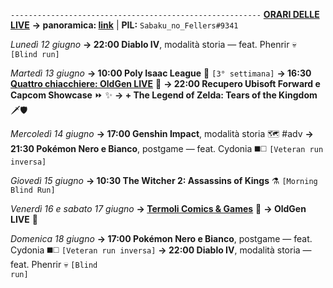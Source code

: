 <code>--------------------------------------------------------</code>
<b><u>ORARI DELLE LIVE</u></b>
<b>→ panoramica: <a href="https://trello.com/b/iKwdSGf3/sabaku">link</a></b> | <b>PIL:</b> <code>Sabaku_no_Fellers#9341</code>

<i>Lunedì 12 giugno</i>
<b>→ 22:00 Diablo IV</b>, modalità storia — feat. Phenrir 💀 <code>[Blind run]</code> 

<i>Martedì 13 giugno</i>
<b>→ 10:00 Poly Isaac League</b> 🏉 <code>[3° settimana]</code>
<b>→ 16:30 <a href="https://www.twitch.tv/oldgenproject">Quattro chiacchiere: OldGen LIVE</a></b> 💬
<b>→ 22:00 Recupero Ubisoft Forward e Capcom Showcase</b> ⏩ ✨
<b>→ + The Legend of Zelda: Tears of the Kingdom</b> 🗡️🛡️

<i>Mercoledì 14 giugno</i>
<b>→ 17:00 Genshin Impact</b>, modalità storia 🗺️ #adv
<b>→ 21:30 Pokémon Nero e Bianco</b>, postgame — feat. Cydonia ◼️◻️ <code>[Veteran run inversa]</code>

<i>Giovedì 15 giugno</i>
<b>→ 10:30 The Witcher 2: Assassins of Kings</b> ⚗️ <code>[Morning Blind Run]</code>

<i>Venerdì 16 e sabato 17 giugno</i>
<b>→ <a href=https://www.termolicomics.it> Termoli Comics & Games</a></b> 📔
<b>→ OldGen LIVE</b> 💬

<i>Domenica 18 giugno</i>
<b>→ 17:00 Pokémon Nero e Bianco</b>, postgame — feat. Cydonia ◼️◻️ <code>[Veteran run inversa]</code>
<b>→ 22:00 Diablo IV</b>, modalità storia — feat. Phenrir 💀 <code>[Blind run]</code>
